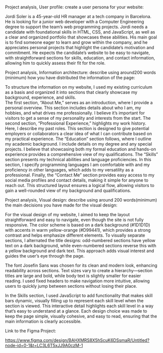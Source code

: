 
Project analysis, User profile: create a user persona for your website:

Jordi Soler is a 45-year-old HR manager at a tech company in Barcelona. He is looking for a junior web developer with a Computer Engineering degree to support the team’s web programming projects. Jordi needs a candidate with foundational skills in HTML, CSS, and JavaScript, as well as a clear and organized portfolio that showcases these abilities. His main goal is to find someone eager to learn and grow within the company, and he appreciates personal projects that highlight the candidate’s motivation and commitment. He expects the candidate’s website to be easy to navigate, with straightforward sections for skills, education, and contact information, allowing him to quickly assess their fit for the role. 
 
 
Project analysis, Information architecture: describe using around200 words (minimum) how you have distributed the information of the page:

To structure the information on my website, I used my existing curriculum as a basis and organized it into sections that clearly showcase my background, experience, and skills.  
The first section, “About Me,” serves as an introduction, where I provide a personal overview. This section includes details about who I am, my hobbies, and what drives me professionally. I believe it’s important for visitors to get a sense of my personality and interests from the start. 
The second section, “Professional Experience,” highlights my work history. Here, I describe my past roles. This section is designed to give potential employers or collaborators a clear idea of what I can contribute based on my practical experience. 
The “Education” section follows, where I outline my academic background. I include details on my degree and any special projects. I believe that showcasing both my formal education and hands-on experience provides a comprehensive view of my qualifications. 
The “Skills” section presents my technical abilities and language proficiencies. In this section, I specify programming languages I am comfortable with and my proficiency in other languages, which adds to my versatility as a professional. 
Finally, the “Contact Me” section provides easy access to my social media profiles and contact details, making it simple for anyone to reach out. This structured layout ensures a logical flow, allowing visitors to gain a well-rounded view of my background and qualifications. 

 


 

 Project analysis, Visual design: describe using around 200 words(minimum) the main decisions you have made for the visual design:

For the visual design of my website, I aimed to keep the layout straightforward and easy to navigate, even though the site is not fully responsive. The color scheme is based on a dark background (#1D1D1D) with accents in warm yellow-orange (#D99441), which provides a strong contrast and helps emphasize different elements. To visually separate sections, I alternated the title designs: odd-numbered sections have yellow text on a dark background, while even-numbered sections reverse this with a yellow background and dark text. This approach adds visual interest and guides the user’s eye through the page. 

The font Josefin Sans was chosen for its clean and modern look, enhancing readability across sections. Text sizes vary to create a hierarchy—section titles are large and bold, while body text is slightly smaller for easier reading. I used fixed headers to make navigation more intuitive, allowing users to quickly jump between sections without losing their place. 

In the Skills section, I used JavaScript to add functionality that makes skill bars dynamic, visually filling up to represent each skill level when the section is viewed. This interactive detail highlights each skill level in a way that’s easy to understand at a glance. Each design choice was made to keep the page simple, visually cohesive, and easy to read, ensuring that the main information is clearly accessible. 



Link to the Figma Project:

https://www.figma.com/design/BAHXMRS8X5hScuK6DSsmaR/Untitled?node-id=0-1&t=LC3L6T5xJJ9A0czM-1